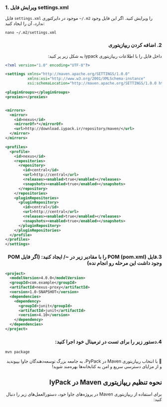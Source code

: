 
### 1. ویرایش فایل settings.xml

فایل `settings.xml` موجود در دایرکتوری `~/.m2` را ویرایش کنید. اگر این فایل وجود ندارد، آن را ایجاد کنید:
</div>

```shell
nano ~/.m2/settings.xml
```
<div dir="rtl">

### 2. اضافه کردن ریپازیتوری

داخل فایل را با اطلاعات ریپازیتوری iypack به شکل زیر پر کنید:
</div>

```xml
<?xml version="1.0" encoding="UTF-8"?>

<settings xmlns="http://maven.apache.org/SETTINGS/1.0.0"
          xmlns:xsi="http://www.w3.org/2001/XMLSchema-instance"
          xsi:schemaLocation="http://maven.apache.org/SETTINGS/1.0.0 https://maven.apache.org/xsd/settings-1.0.0.xsd">

<pluginGroups></pluginGroups>
<proxies></proxies>


<mirrors>
  <mirror>
    <id>nexus</id>
    <mirrorOf>*</mirrorOf>
    <url>http://download.iypack.ir/repository/maven/</url>
  </mirror>
</mirrors>

<profiles>
  <profile>
    <id>nexus</id>
    <repositories>
      <repository>
        <id>central</id>
        <url>http://central</url>
        <releases><enabled>true</enabled></releases>
        <snapshots><enabled>true</enabled></snapshots>
      </repository>
    </repositories>
    <pluginRepositories>
      <pluginRepository>
        <id>central</id>
        <url>http://central</url>
        <releases><enabled>true</enabled></releases>
        <snapshots><enabled>true</enabled></snapshots>
      </pluginRepository>
    </pluginRepositories>
  </profile>
</profiles>
</settings>

```
<div dir="rtl">

### 3.فایل POM (pom.xml) را با مقادیر زیر در ~/ ایجاد کنید: (اگر فایل POM وجود داشت این مرحله رو انجام نده)
</div>

```xml
<project>
  <modelVersion>4.0.0</modelVersion>
  <groupId>com.example</groupId>
  <artifactId>nexus-proxy</artifactId>
  <version>1.0-SNAPSHOT</version>
  <dependencies>
    <dependency>
      <groupId>junit</groupId>
      <artifactId>junit</artifactId>
      <version>4.10</version>
    </dependency>
  </dependencies>
</project>
```
<div dir="rtl">

### 4.دستور زیر را برای تست در ترمینال خود اجرا کنید:
</div>

```shell
mvn package
```

<div dir="rtl">
🌟 با انتخاب ریپازیتوری Maven در PyPack، به جامعه بزرگ توسعه‌دهندگان جاوا بپیوندید و از مزایای دسترسی سریع و امن به کتابخانه‌ها بهره‌مند شوید!


## نحوه تنظیم ریپازیتوری Maven در IyPack

برای استفاده از ریپازیتوری Maven در پروژه‌های جاوا خود، دستورالعمل‌های زیر را دنبال کنید:

<div dir="rtl" id="AS" >

